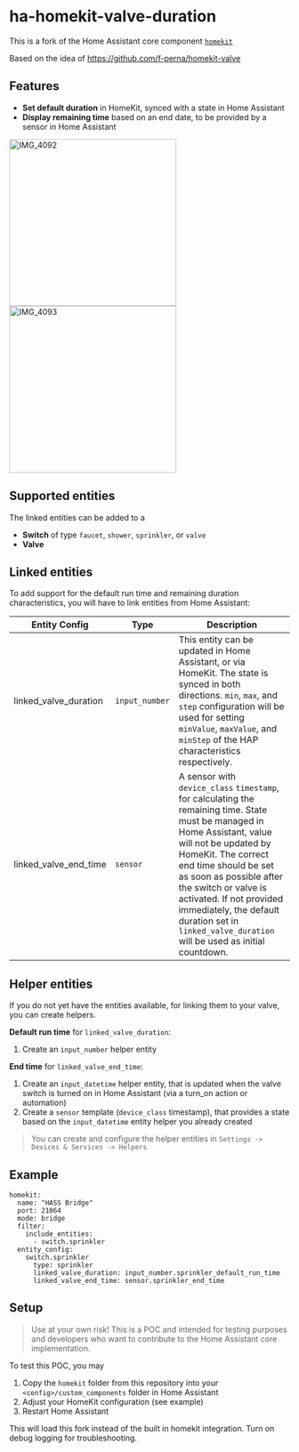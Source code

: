 # ha-homekit-valve-duration

This is a fork of the Home Assistant core component [`homekit`](https://github.com/home-assistant/core/tree/dev/homeassistant/components/homekit)

Based on the idea of https://github.com/f-perna/homekit-valve

## Features

- **Set default duration** in HomeKit, synced with a state in Home Assistant
- **Display remaining time** based on an end date, to be provided by a sensor in Home Assistant

<img width="300" alt="IMG_4092" src="https://github.com/user-attachments/assets/1cf044f6-910e-4e11-95a8-8e108e705ebe" />
<img width="300" alt="IMG_4093" src="https://github.com/user-attachments/assets/7855e5c1-1539-4200-b85d-50a6464bb3f8" />

## Supported entities

The linked entities can be added to a
- **Switch** of type `faucet`, `shower`, `sprinkler`, or `valve`
- **Valve**

## Linked entities

To add support for the default run time and remaining duration characteristics, you will have to link entities from Home Assistant:

Entity Config |Type|Description
-|-|-|
linked_valve_duration|`input_number`|This entity can be updated in Home Assistant, or via HomeKit. The state is synced in both directions. `min`, `max`, and `step` configuration will be used for setting `minValue`, `maxValue`, and `minStep` of the HAP characteristics respectively.
linked_valve_end_time|`sensor`|A sensor with `device_class` `timestamp`, for calculating the remaining time. State must be managed in Home Assistant, value will not be updated by HomeKit. The correct end time should be set as soon as possible after the switch or valve is activated. If not provided immediately, the default duration set in `linked_valve_duration` will be used as initial countdown.

## Helper entities

If you do not yet have the entities available, for linking them to your valve, you can create helpers.

**Default run time** for `linked_valve_duration`:
1. Create an `input_number` helper entity 

**End time** for `linked_valve_end_time`:
1. Create an `input_datetime` helper entity, that is updated when the valve switch is turned on in Home Assistant (via a turn_on action or automation)
2. Create a `sensor` template (`device_class` timestamp), that provides a state based on the `input_datetime` entity helper you already created 

> You can create and configure the helper entities in `Settings -> Devices & Services -> Helpers`

## Example

```
homekit:
  name: "HASS Bridge"
  port: 21064
  mode: bridge
  filter:
    include_entities:
      - switch.sprinkler
  entity_config:
    switch.sprinkler
      type: sprinkler
      linked_valve_duration: input_number.sprinkler_default_run_time
      linked_valve_end_time: sensor.sprinkler_end_time
```
## Setup

> Use at your own risk! This is a POC and intended for testing purposes and developers who want to contribute to the Home Assistant core implementation.

To test this POC, you may 
1. Copy the `homekit` folder from this repository into your `<config>/custom_components` folder in Home Assistant
2. Adjust your HomeKit configuration (see example)
3. Restart Home Assistant

This will load this fork instead of the built in homekit integration. Turn on debug logging for troubleshooting.
